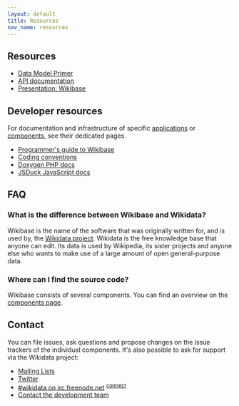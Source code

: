 ```yaml
---
layout: default
title: Resources
nav_name: resources
---
```


## Resources

* [Data Model Primer](https://www.mediawiki.org/wiki/Wikibase/DataModel/Primer)
* [API documentation](https://www.mediawiki.org/wiki/Wikibase/API)
* [Presentation: Wikibase](http://bit.ly/wikibase-smwcon)

## Developer resources

For documentation and infrastructure of specific [applications]({{site.url}}/applications)
or [components]({{site.url}}/components), see their dedicated pages.

* [Programmer's guide to Wikibase](https://www.mediawiki.org/wiki/Wikibase/Programmer%27s_guide_to_Wikibase)
* [Coding conventions](https://www.mediawiki.org/wiki/Wikibase/Coding_conventions)
* [Doxygen PHP docs](https://doc.wikimedia.org/Wikibase/master/php/)
* [JSDuck JavaScript docs](https://doc.wikimedia.org/Wikibase/master/js/)


## FAQ

### What is the difference between Wikibase and Wikidata?

Wikibase is the name of the software that was originally written for, and is used by, the
[Wikidata project](https://www.wikidata.org/). Wikidata is the free knowledge base that
anyone can edit. Its data is used by Wikipedia, its sister projects and anyone else who wants to make use of a large amount of open general-purpose data.

### Where can I find the source code?

Wikibase consists of several components. You can find an overview on the [components page]({{site.url}}/components).

## Contact

You can file issues, ask questions and propose changes on the issue trackers of the individual
components. It's also possible to ask for support via the Wikidata project:

- [Mailing Lists](https://www.mediawiki.org/wiki/Wikibase/Support)
- [Twitter](https://twitter.com/wikidata)
- [#wikidata on irc.freenode.net](irc://irc.freenode.net/wikidata) <sup>[connect](http://webchat.freenode.net/?channels=#wikidata)</sup>
- [Contact the development team](https://www.wikidata.org/wiki/Wikidata:Contact_the_development_team)
